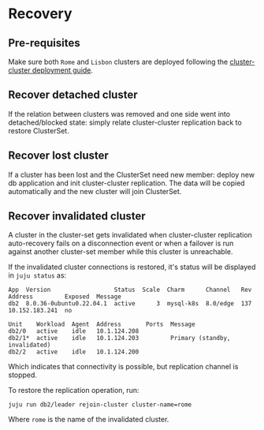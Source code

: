 # Recovery

## Pre-requisites

Make sure both `Rome` and `Lisbon` clusters are deployed following the [cluster-cluster deployment guide](/how-to/cluster-cluster-replication/deploy).

## Recover detached cluster

If the relation between clusters was removed and one side went into detached/blocked state: simply relate cluster-cluster replication back to restore ClusterSet.

## Recover lost cluster

If a cluster has been lost and the ClusterSet need new member: deploy new db application and init cluster-cluster replication. The data will be copied automatically and the new cluster will join ClusterSet.

## Recover invalidated cluster

A cluster in the cluster-set gets invalidated when cluster-cluster replication auto-recovery fails on a disconnection event or when a failover is run against another cluster-set member while this cluster is unreachable. 

If the invalidated cluster connections is restored, it's status will be displayed in `juju status` as:

```text
App  Version                  Status  Scale  Charm      Channel   Rev  Address         Exposed  Message
db2  8.0.36-0ubuntu0.22.04.1  active      3  mysql-k8s  8.0/edge  137  10.152.183.241  no

Unit    Workload  Agent  Address       Ports  Message
db2/0   active    idle   10.1.124.208      
db2/1*  active    idle   10.1.124.203         Primary (standby, invalidated)
db2/2   active    idle   10.1.124.200      
```

Which indicates that connectivity is possible, but replication channel is stopped.

To restore the replication operation, run:

```shell
juju run db2/leader rejoin-cluster cluster-name=rome
```

Where `rome` is the name of the invalidated cluster.

